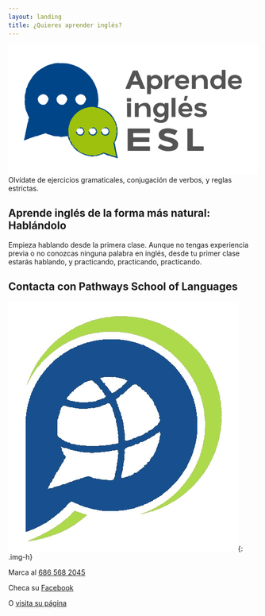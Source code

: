 ```yaml
---
layout: landing
title: ¿Quieres aprender inglés?
---
```


![](/assets/img/logo-h.png)
Olvídate de ejercicios gramaticales, conjugación de verbos, y reglas estrictas.

## Aprende inglés de la forma más natural: Hablándolo

Empieza hablando desde la primera clase. Aunque no tengas experiencia previa o no conozcas ninguna palabra en inglés, desde tu primer clase estarás hablando, y practicando, practicando, practicando.

## Contacta con Pathways School of Languages

![](/assets/img/icono-pathways.jpg){: .img-h}

<p><i class="fas fa-phone-square" aria-hidden="true"></i> Marca al <a style="text-decoration:underline;" href="tel:+526865682045">686 568 2045</a></p><p><i class="fas fa-thumbs-up" aria-hidden="true"></i> Checa su <a style="text-decoration:underline;" href="https://www.facebook.com/EscuelaPathways/">Facebook</a></p><p><i class="fas fa-globe" aria-hidden="true"></i> O <a style="text-decoration:underline;" href="http://escuelapathways.com/">visita su página</a></p>